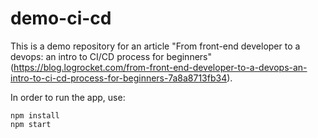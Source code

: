 # demo-ci-cd

This is a demo repository for an article "From front-end developer to a devops: an intro to CI/CD process for beginners" (https://blog.logrocket.com/from-front-end-developer-to-a-devops-an-intro-to-ci-cd-process-for-beginners-7a8a8713fb34).

In order to run the app, use:

```
npm install
npm start
```